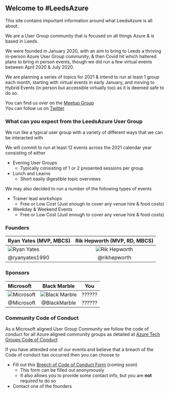 ## Welcome to #LeedsAzure

This site contains important information around what LeedsAzure is all about.

We are a User Group community that is focused on all things Azure & is based in Leeds.

We were founded in January 2020, with an aim to bring to Leeds a thriving in-person Azure User Group community, & then Covid hit which haltered plans to bring in person events, though we did run a few virtual events between April 2020 & July 2020.

We are planning a series of topics for 2021 & intend to run at least 1 group each month, starting with virtual events in early January, and moving to Hybrid Events (in person but accessible virtually too) as it is deemed safe to do so.

You can find us over on the [Meetup Group](https://www.meetup.com/LeedsAzure/)  
You can follow us on [Twitter](https://twitter.com/LeedsAzure)

### What can you expect from the LeedsAzure User Group

We run like a typical user group with a variety of different ways that we can be interacted with

We will commit to run at least 12 events across the 2021 calendar year consisting of either
- Evening User Groups
    -  Typically consisting of 1 or 2 presented sessions per group
- Lunch and Learns
    - Short easily digestible topic overviews


We may also decided to run a number of the following types of events
-  Trainer lead workshops
    - Free or Low Cost (Just enough to cover any venue hire & food costs)
- Weekday & Weekend Events
    - Free or Low Cost (Just enough to cover any venue hire & food costs)


### Founders

| Ryan Yates (MVP, MBCS) | Rik Hepworth (MVP, RD, MBCS)|
| :------------- | :----------: |
| ![Ryan Yates](https://pbs.twimg.com/profile_images/1392448034206797825/045CVRyr_400x400.jpg)| ![Rik Hepworth](https://pbs.twimg.com/profile_images/831984389135425538/VGX4AplO_400x400.png)|
|  @ryanyates1990  |  @rikhepworth  |


### Sponsors

| Microsoft | Black Marble | You |
| :------------- | :----------: | :----------: |
| ![Microsoft](https://pbs.twimg.com/profile_images/1064905586398109696/oGW_cGnP_400x400.jpg)| ![Black Marble](https://pbs.twimg.com/profile_images/1390012376871747587/Plbmz9Ob_400x400.png)| ?????? |
|  @Microsoft  |  @BlackMarble  | ?????? |

### Community Code of Conduct

As a Microsoft aligned User Group Community we follow the code of conduct for all Azure aligned community groups as detailed at [Azure Tech Groups Code of Conduct](https://developer.microsoft.com/en-us/azure-tech-groups/code-of-conduct)

If you have attended one of our events and believe that a breach of the Code of conduct has occurred then you can choose to
- Fill out this [Breech of Code of Conduct Form]() (coming soon)
    - This form can be filled out anonymously
    - It also allows you to provide some contact info, but you are **not** required to do so
- Contact one of the founders
